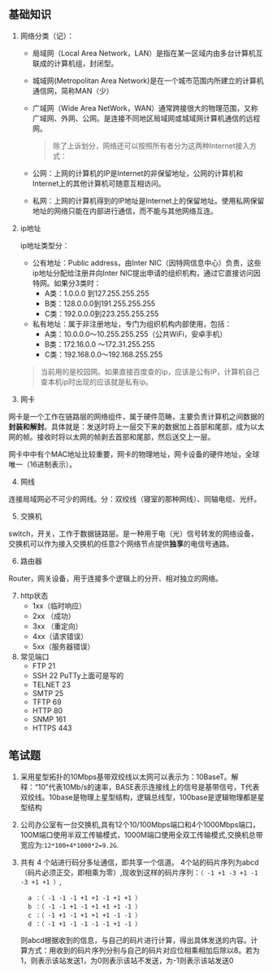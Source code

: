 

## 基础知识
1. 网络分类（记）：

   - 局域网（Local Area Network，LAN）是指在某一区域内由多台计算机互联成的计算机组，封闭型。
   - 城域网(Metropolitan Area Network)是在一个城市范围内所建立的计算机通信网，简称MAN（少）
   - 广域网（Wide Area NetWork，WAN）通常跨接很大的物理范围，又称广域网、外网、公网。是连接不同地区局域网或城域网计算机通信的远程网。

      >除了上诉划分，网络还可以按照所有者分为这两种Internet接入方式：

   - 公网：上网的计算机的IP是Internet的非保留地址，公网的计算机和Internet上的其他计算机可随意互相访问。
   - 私网：上网的计算机得到的IP地址是Internet上的保留地址。使用私网保留地址的网络只能在内部进行通信，而不能与其他网络互连。

2. ip地址

   ip地址类型分：

   - 公有地址：Public address，由Inter NIC（因特网信息中心）负责，这些ip地址分配给注册并向Inter NIC提出申请的组织机构，通过它直接访问因特网。如果分3类时：
      - A类：1.0.0.0 到127.255.255.255
      - B类：128.0.0.0到191.255.255.255
      - C类：192.0.0.0到223.255.255.255
   - 私有地址：属于非注册地址，专门为组织机构内部使用，包括：
      - A类：10.0.0.0～10.255.255.255（公共WiFi，安卓手机）
      - B类：172.16.0.0 ～172.31.255.255
      - C类：192.168.0.0～192.168.255.255
   >当前用的是校园网。如果直接百度查的ip，应该是公有IP，计算机自己查本机ip时出现的应该就是私有ip。 

3. 网卡

网卡是一个工作在链路层的网络组件，属于硬件范畴，主要负责计算机之间数据的**封装和解封**。具体就是：发送时将上一层交下来的数据加上首部和尾部，成为以太网的帧。接收时将以太网的帧剥去首部和尾部，然后送交上一层。

网卡中中有个MAC地址比较重要，网卡的物理地址，网卡设备的硬件地址，全球唯一（16进制表示）。

4. 网线

连接局域网必不可少的网线。分：双绞线（寝室的那种网线）、同轴电缆、光纤。

5. 交换机

switch，开关，工作于数据链路层。是一种用于电（光）信号转发的网络设备，交换机可以作为接入交换机的任意2个网络节点提供**独享**的电信号通路。

6. 路由器

Router，网关设备，用于连接多个逻辑上的分开、相对独立的网络。

7. http状态
   - 1xx（临时响应）
   - 2xx （成功）
   - 3xx （重定向）
   - 4xx（请求错误）
   - 5xx（服务器错误）
8. 常见端口
   - FTP 21 
   - SSH 22 PuTTy上面可是写的
   - TELNET 23 
   - SMTP 25 
   - TFTP 69 
   - HTTP 80 
   - SNMP 161 
   - HTTPS 443

## 笔试题
1. 采用星型拓扑的10Mbps基带双绞线以太网可以表示为：10BaseT。解释：“10”代表10Mb/s的速率，BASE表示连接线上的信号是基带信号，T代表双绞线。10base是物理上星型结构，逻辑总线型，100base是逻辑物理都是星型结构
2. 公司办公室有一台交换机,具有12个10/100Mbps端口和4个1000Mbps端口，100M端口使用半双工传输模式，1000M端口使用全双工传输模式,交换机总带宽应为:`12*100+4*1000*2=9.2G`.
3. 共有 4 个站进行码分多址通信，即共享一个信道。 4个站的码片序列为abcd（码片必须正交，即相乘为零）,现收到这样的码片序列：`（ -1 +1 -3 +1 -1 -3 +1 +1 ）`,

         a ：（ -1 -1 -1 +1 +1 -1 +1 +1 ）
         b ：（ -1 -1 +1 -1 +1 +1 +1 -1 ）
         c ：（ -1 +1 -1 +1 +1 +1 -1 -1 ） 
         d ：（ -1 +1 -1 -1 -1 -1 +1 -1 ）
    则abcd根据收到的信息，与自己的码片进行计算，得出具体发送的内容。计算方式：用收到的码片序列分别与自己的码片对应位相乘相加后除以8。若为1，则表示该站发送1，为0则表示该站不发送，为-1则表示该站发送0
